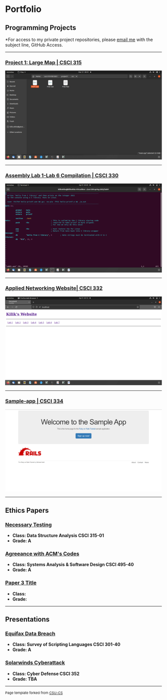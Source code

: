 Portfolio
=========

Programming Projects
--------------------

*For access to my private project repositories, please [email me](mailto:kilikwhite@outlook.com?subject=GitHub%20Access) with the subject line, GitHub Access.

---
### [Project 1: Large Map | CSCI 315](project1)

![Directory Contests](images/Project_1_screenshots/Folder.png)

---
### [Assembly Lab 1-Lab 6 Compilation | CSCI 330](project2)

![ASM Code](images/Project_2_screenshots/Lab_1EX.png)

---
### [Applied Networking Website| CSCI 332](project3)

![Website Homepage](images/Project_3_screenshots/Home.png)

---
### [Sample-app | CSCI 334](project4)

![Project 4 Thumbnail Name](images/Project_4_screenshots/Home_Screen.PNG)

---

Ethics Papers
-------------

### [Necessary Testing](/pdf/Data_Structures_Ethics_Paper_edit.pdf)

-   **Class: Data Structure Analysis CSCI 315-01**  
-   **Grade: A**

### [Agreeance with ACM's Codes](/pdf/Ethic_1(1).pdf)

-   **Class: Systems Analysis & Software Design CSCI 495-40** 
-   **Grade: A**

### [Paper 3 Title](/pdf/sample_presentation.pdf)

-   **Class:** 
-   **Grade:**

---

Presentations
-------------

### [Equifax Data Breach](/pdf/Scripting_Security_Presentation.pdf)

- **Class: Survey of Scripting Languages CSCI 301-40** 
- **Grade: A**


### [Solarwinds Cyberattack](/pdf/Solarwinds_Presentation.pdf)

- **Class: Cyber Defense CSCI 352** 
- **Grade: TBA**

---

<p style="font-size:11px">Page template forked from <a href="https://github.com/csu-cs/csci-portfolio">CSU-CS</a></p>
<!-- Remove above link if you don't want to attributive -->
